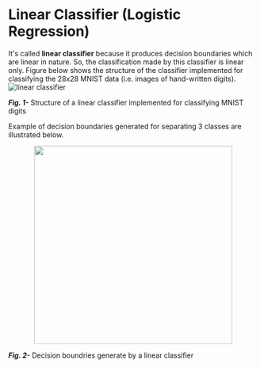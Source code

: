 # Linear Classifier (Logistic Regression)



It's called __linear classifier__ because it produces decision boundaries which are linear in nature. So, the classification made by this classifier is linear only.
Figure below shows the structure of the classifier implemented for classifying the 28x28 MNIST data (i.e. images of hand-written digits).
![linear classifier](https://github.com/easy-tensorflow/easy-tensorflow/blob/master/2_Linear_Classifier/Tutorials/files/linear_classifier.png)

___Fig. 1-___ Structure of a linear classifier implemented for classifying MNIST digits

Example of decision boundaries generated for separating 3 classes are illustrated below.


<p align="center">
  <img width="400" height="400" src="https://github.com/easy-tensorflow/easy-tensorflow/blob/master/2_Linear_Classifier/Tutorials/files/decision_boundary.png">
</p>

 ___Fig. 2-___ Decision boundries generate by a linear classifier
